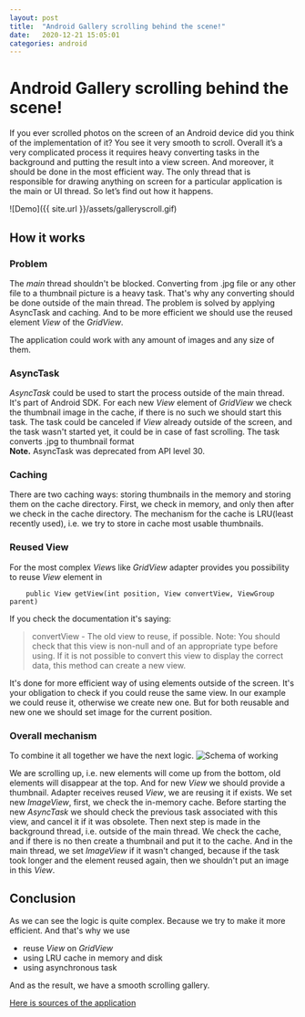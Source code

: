 ```yaml
---
layout: post
title:  "Android Gallery scrolling behind the scene!"
date:   2020-12-21 15:05:01
categories: android
---
```

# Android Gallery scrolling behind the scene!

If you ever scrolled photos on the screen of an Android device did you think of the implementation of it? You see it very smooth to scroll.
Overall it’s a very complicated process it requires heavy converting tasks in the background and putting the result into a view screen.
And moreover, it should be done in the most efficient way.
The only thread that is responsible for drawing anything on screen for a particular application is the main or UI thread.
So let’s find out how it happens.

![Demo]({{ site.url }}/assets/galleryscroll.gif)

## How it works

### Problem
The *main* thread shouldn't be blocked. Converting from .jpg file or any other file to a thumbnail picture is a heavy task.
That's why any converting should be done outside of the main thread. The problem is solved by applying AsyncTask and caching.
And to be more efficient we should use the reused element *View* of the *GridView*.

The application could work with any amount of images and any size of them.

### AsyncTask
*AsyncTask* could be used to start the process outside of the main thread.
It's part of Android SDK. For each new *View* element of *GridView* we check the thumbnail image in the cache,
if there is no such we should start this task.
The task could be canceled if *View* already outside of the screen, and the task wasn't started yet, it could be in case of fast scrolling.
The task converts .jpg to thumbnail format   
**Note.** AsyncTask was deprecated from API level 30.

### Caching
There are two caching ways: storing thumbnails in the memory and storing them on the cache directory.
First, we check in memory, and only then after we check in the cache directory.
The mechanism for the cache is LRU(least recently used), i.e. we try to store in cache most usable thumbnails.

### Reused View
For the most complex *View*s like *GridView* adapter provides you possibility to reuse *View* element in
```
    public View getView(int position, View convertView, ViewGroup parent)
```
If you check the documentation it's saying:
> convertView - The old view to reuse, if possible. Note: You should check that this view is non-null and of an appropriate type before using. If it is not possible to convert this view to display the correct data, this method can create a new view.

It's done for more efficient way of using elements outside of the screen. It's your obligation to check if you could reuse the same view.
In our example we could reuse it, otherwise we create new one. But for both reusable and new one we should set image for the current position.

### Overall mechanism
To combine it all together we have the next logic.
![Schema of working]({{site.url}}/assets/Schema.png)

We are scrolling up, i.e. new elements will come up from the bottom, old elements will disappear at the top.
And for new *View* we should provide a thumbnail. Adapter receives reused *View*, we are reusing it if exists.
We set new *ImageView*, first, we check the in-memory cache.
Before starting the new *AsyncTask* we should check the previous task associated with this view, and cancel it if it was obsolete.
Then next step is made in the background thread, i.e. outside of the main thread. We check the cache, and if there is no then create a thumbnail and put it to the cache.
And in the main thread, we set *ImageView* if it wasn't changed, because if the task took longer and the element reused again, then we shouldn't put an image in this *View*.

## Conclusion

As we can see the logic is quite complex. Because we try to make it more efficient. And that's why we use
* reuse *View* on *GridView*
* using LRU cache in memory and disk
* using asynchronous task

And as the result, we have a smooth scrolling gallery.

[Here is sources of the application](https://github.com/oleg-sta/GalleryScroll)